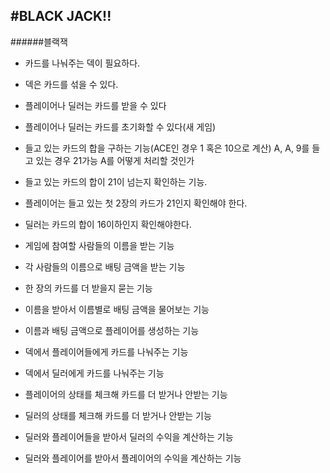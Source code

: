 #BLACK JACK!!
-------------
######블랙잭 

- 카드를 나눠주는 덱이 필요하다.
- 덱은 카드를 섞을 수 있다.
- 플레이어나 딜러는 카드를 받을 수 있다
- 플레이어나 딜러는 카드를 초기화할 수 있다(새 게임)
- 들고 있는 카드의 합을 구하는 기능(ACE인 경우 1 혹은 10으로 계산)
A, A, 9를 들고 있는 경우 21가능 A를 어떻게 처리할 것인가
- 들고 있는 카드의 합이 21이 넘는지 확인하는 기능.
- 플레이어는 들고 있는 첫 2장의 카드가 21인지 확인해야 한다.
- 딜러는 카드의 합이 16이하인지 확인해야한다.


- 게임에 참여할 사람들의 이름을 받는 기능
- 각 사람들의 이름으로 배팅 금액을 받는 기능
- 한 장의 카드를 더 받을지 묻는 기능


- 이름을 받아서 이름별로 배팅 금액을 물어보는 기능
- 이름과 배팅 금액으로 플레이어를 생성하는 기능


- 덱에서 플레이어들에게 카드를 나눠주는 기능
- 덱에서 딜러에게 카드를 나눠주는 기능
- 플레이어의 상태를 체크해 카드를 더 받거나 안받는 기능
- 딜러의 상태를 체크해 카드를 더 받거나 안받는 기능

- 딜러와 플레이어들을 받아서 딜러의 수익을 계산하는 기능
- 딜러와 플레이어를 받아서 플레이어의 수익을 계산하는 기능
